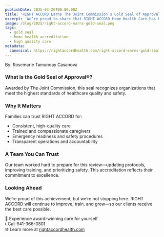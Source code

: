 ```yaml
---
publishDate: 2025-03-20T00:00:00Z
title: 'RIGHT ACCORD Earns The Joint Commission’s Gold Seal of Approval®'
excerpt: 'We’re proud to share that RIGHT ACCORD Home Health Care has been awarded The Joint Commission’s Gold Seal of Approval®—a mark of excellence in quality and safety.'
image: /blog/2025/right-accord-earns-gold-seal.png
tags:
  - gold seal
  - home health accreditation
  - high quality care
metadata:
  canonical: https://rightaccordhealth.com/right-accord-earns-gold-seal
---
```


By: Rosemarie Tamunday Casanova

### What Is the Gold Seal of Approval®?

Awarded by The Joint Commission, this seal recognizes organizations that meet the highest standards of healthcare quality and safety.

### Why It Matters

Families can trust RIGHT ACCORD for:

- Consistent, high-quality care  
- Trained and compassionate caregivers  
- Emergency readiness and safety procedures  
- Transparent operations and accountability

### A Team You Can Trust

Our team worked hard to prepare for this review—updating protocols, improving training, and prioritizing safety. This accreditation reflects their commitment to excellence.

### Looking Ahead

We’re proud of this achievement, but we’re not stopping here. RIGHT ACCORD will continue to improve, train, and grow—so our clients receive the best care possible.

🌟 Experience award-winning care for yourself  
📞 Call 941-366-0801  
🌐 Learn more at [rightaccordhealth.com](https://rightaccordhealth.com)
